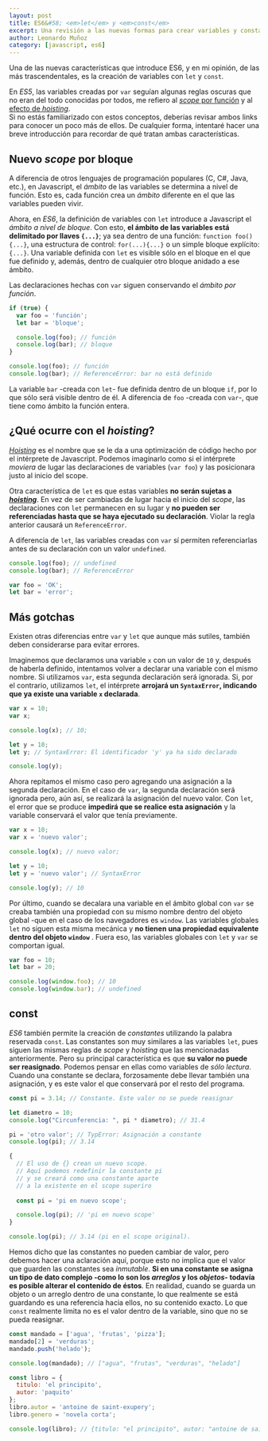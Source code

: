 ```yaml
---
layout: post
title: ES6&#58; <em>let</em> y <em>const</em>
excerpt: Una revisión a las nuevas formas para crear variables y constantes. Además de sus similitudes y diferencian con <em>var</em>.
author: Leonardo Muñoz
category: [javascript, es6]
---
```


Una de las nuevas características que introduce ES6, y en mi opinión, de las más trascendentales, es la creación de variables con `let` y `const`.  

En _ES5_, las variables creadas por `var` seguían algunas reglas oscuras que no eran del todo conocidas por todos, me refiero al [_scope_ por función](/encontrando-el-sentido-del-scope) y al [efecto de _hoisting_](/hoisting-levantando-las-dudas).  
Si no estás familiarizado con estos conceptos, deberías revisar ambos links para conocer un poco más de ellos. De cualquier forma, intentaré hacer una breve introducción para recordar de qué tratan ambas características.

## Nuevo _scope_ por bloque

A diferencia de otros lenguajes de programación populares (C, C#, Java, etc.), en Javascript, el _ámbito_ de las variables se determina a nivel de función. Esto es, cada función crea un _ámbito_ diferente en el que las variables pueden vivir.

Ahora, en _ES6_, la definición de variables con `let` introduce a Javascript el _ámbito a nivel de bloque_. Con esto, **el ámbito de las variables está delimitado por llaves `{...}`**; ya sea dentro de una función: `function foo(){...}`, una estructura de control: `for(...){...}` o un simple bloque explícito: `{...}`. Una variable definida con `let` es visible sólo en el bloque en el que fue definido y, además, dentro de cualquier otro bloque anidado a ese ámbito.

Las declaraciones hechas con `var` siguen conservando el _ámbito por función_.

```javascript
if (true) { 
  var foo = 'función';
  let bar = 'bloque';

  console.log(foo); // función
  console.log(bar); // bloque
}

console.log(foo); // función
console.log(bar); // ReferenceError: bar no está definido
```

La variable `bar` -creada con `let`- fue definida dentro de un bloque `if`, por lo que sólo será visible dentro de él. A diferencia de `foo` -creada con `var`-, que tiene como ámbito la función entera.

## ¿Qué ocurre con el _hoisting_?

[_Hoisting_](/hoisting-levantando-las-dudas) es el nombre que se le da a una optimización de código hecho por el intérprete de Javascript. Podemos imaginarlo como si el intérprete _moviera_ de lugar las declaraciones de variables (`var foo`) y las posicionara justo al inicio del scope.

Otra característica de `let` es que estas variables **no serán sujetas a [_hoisting_](/hoisting-levantando-las-dudas)**. En vez de ser cambiadas de lugar hacia el inicio del _scope_, las declaraciones con `let` permanecen en su lugar y **no pueden ser referenciadas hasta que se haya ejecutado su declaración**. Violar la regla anterior causará un `ReferenceError`.

A diferencia de `let`, las variables creadas con `var` sí permiten referenciarlas antes de su declaración con un valor `undefined`.

```javascript
console.log(foo); // undefined
console.log(bar); // ReferenceError

var foo = 'OK';
let bar = 'error';
```

## Más gotchas

Existen otras diferencias entre `var` y `let` que aunque más sutiles, también deben considerarse para evitar errores. 

Imaginemos que declaramos una variable `x` con un valor de `10` y, después de haberla definido, intentamos volver a declarar una variable con el mismo nombre. Si utilizamos `var`, esta segunda declaración será ignorada. Si, por el contrario, utilizamos `let`, el intérprete **arrojará un `SyntaxError`, indicando que ya existe una variable `x` declarada**.

```javascript
var x = 10;
var x;

console.log(x); // 10;

let y = 10;
let y; // SyntaxError: El identificador 'y' ya ha sido declarado

console.log(y);
```

Ahora repitamos el mismo caso pero agregando una asignación a la segunda declaración. En el caso de `var`, la segunda declaración será ignorada pero, aún así, se realizará la asignación del nuevo valor. Con `let`, el error que se produce **impedirá que se realice esta asignación** y la variable conservará el valor que tenía previamente.

```javascript
var x = 10;
var x = 'nuevo valor';

console.log(x); // nuevo valor;

let y = 10;
let y = 'nuevo valor'; // SyntaxError

console.log(y); // 10
```

Por último, cuando se decalara una variable en el ámbito global con `var` se creaba también una propiedad con su mismo nombre dentro del objeto global -que en el caso de los navegadores es `window`. Las variables globales `let` no siguen esta misma mecánica y **no tienen una propiedad equivalente dentro del objeto `window`**  . Fuera eso, las variables globales con `let` y `var` se comportan igual.

```javascript
var foo = 10;
let bar = 20;

console.log(window.foo); // 10
console.log(window.bar); // undefined
```

## const

_ES6_ también permite la creación de _constantes_ utilizando la palabra reservada `const`. Las constantes son muy similares a las variables `let`, pues siguen las mismas reglas de _scope_ y _hoisting_ que las mencionadas anteriormente. Pero su principal característica es que **su valor no puede ser reasignado**. Podemos pensar en ellas como variables de _sólo lectura_. Cuando una constante se declara, forzosamente debe llevar también una asignación, y es este valor el que conservará por el resto del programa.

```javascript
const pi = 3.14; // Constante. Este valor no se puede reasignar

let diametro = 10;
console.log("Circunferencia: ", pi * diametro); // 31.4

pi = 'otro valor'; // TypError: Asignación a constante
console.log(pi); // 3.14 

{ 
  // El uso de {} crean un nuevo scope.
  // Aquí podemos redefinir la constante pi
  // y se creará como una constante aparte
  // a la existente en el scope superiro
  
  const pi = 'pi en nuevo scope';

  console.log(pi); // 'pi en nuevo scope'
}

console.log(pi); // 3.14 (pi en el scope original).
```

Hemos dicho que las constantes no pueden cambiar de valor, pero debemos hacer una aclaración aquí, porque esto no implica que el valor que guarden las constantes sea _inmutable_. **Si en una constante se asigna un tipo de dato complejo -como lo son los _arreglos_ y los _objetos_- todavía es posible alterar el contenido de éstos**. En realidad, cuando se guarda un objeto o un arreglo dentro de una constante, lo que realmente se está guardando es una referencia hacia ellos, no su contenido exacto. Lo que `const` realmente limita no es el valor dentro de la variable, sino que no se pueda reasignar.

```javascript
const mandado = ['agua', 'frutas', 'pizza'];
mandado[2] = 'verduras';
mandado.push('helado');

console.log(mandado); // ["agua", "frutas", "verduras", "helado"]

const libro = {
  titulo: 'el principito',
  autor: 'paquito'
};
libro.autor = 'antoine de saint-exupery';
libro.genero = 'novela corta';

console.log(libro); // {titulo: "el principito", autor: "antoine de saint-exupery", genero: "novela corta"}
```
